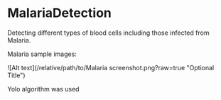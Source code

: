 # MalariaDetection
Detecting different types of blood cells including those infected from Malaria.

Malaria sample images:

![Alt text](/relative/path/to/Malaria screenshot.png?raw=true "Optional Title")


Yolo algorithm was used
